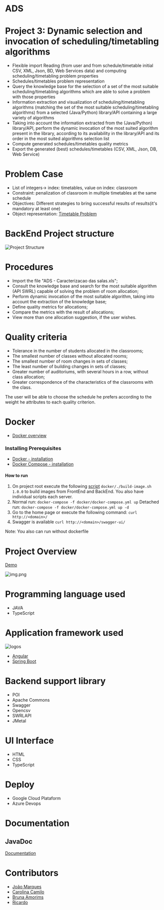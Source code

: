 # ADS

# Project 3: Dynamic selection and invocation of scheduling/timetabling algorithms

- Flexible import Reading (from user and from schedule/timetable initial CSV, XML, Json, BD, Web Services data) and
  computing scheduling/timetabling problem properties
- Schedules/timetables problem representation
- Query the knowledge base for the selection of a set of the most suitable scheduling/timetabling algorithms which are
  able to solve a problem with those properties
- Information extraction and visualization of scheduling/timetabling algorithms (matching the set of the most suitable
  scheduling/timetabling algorithms) from a selected (Java/Python) library/API containing a large variety of algorithms
- Taking into account the information extracted from the (Java/Python) library/API, perform the dynamic invocation of
  the most suited algorithm present in the library, according to its availability in the library/API and its order in
  the most suited algorithms selection list
- Compute generated schedules/timetables quality metrics
- Export the generated (best) schedules/timetables (CSV, XML, Json, DB, Web Service)

# Problem Case
- List of integers-> index: timetables, value on index: classroom
- Constraint: penalization of classroom in multiple timetables at the same schedule
- Objectives: Different strategies to bring successful results of results(it's mandatory at least one)
- Object representation: [Timetable Problem](adsbe/src/main/java/com/ads/manager/algorithms/TimetableProblem.java)

# BackEnd Project structure
![Project Structure](assets/project_structure.png)

# Procedures
  - Import the file "ADS - Caracterizacao das salas.xls";
  - Consult the knowledge base and search for the most suitable algorithm (API SWRL) capable of solving the problem of room allocation;
  - Perform dynamic invocation of the most suitable algorithm, taking into account the extraction of the knowledge base;
  - Define quality metrics for allocations;
  - Compare the metrics with the result of allocations;
  - View more than one allocation suggestion, if the user wishes.

# Quality criteria
  - Tolerance in the number of students allocated in the classrooms;
  - The smallest number of classes without allocated rooms;
  - The smallest number of room changes in sets of classes;
  - The least number of building changes in sets of classes;
  - Greater number of auditoriums, with several hours in a row, without class allocation;
  - Greater correspondence of the characteristics of the classrooms with the class.

The user will be able to choose the schedule he prefers according to the weight he attributes to each quality criterion.

# Docker
  - [Docker overview](docker/README.md)

### Installing Prerequisites
* [Docker - installation](https://docs.docker.com/engine/install/ubuntu/)
* [Docker Compose - installation](https://docs.docker.com/compose/install/)

#### How to run
1) On project root execute the following [script](docker/build-image.sh) ```docker/./build-image.sh 1.0.0``` to build images from FrontEnd and BackEnd. You also have individual scripts each server.
2) Normal run: ```docker-compose -f docker/docker-compose.yml up``` Detached
   run: ```docker-compose -f docker/docker-compose.yml up -d```
3) Go to the home page or execute the following command: ```curl http://<domain>/```
4) Swagger is available ```curl http://<domain>/swagger-ui/```

Note: You also can run without dockerfile

# Project Overview

[Demo](https://ads-group13-project3.azurewebsites.net/)

![img.png](assets/project_page.png)

# Programming language used
- JAVA
- TypeScript

# Application framework used
![logos](assets/440-4406517_spring-boot-websockets-angular-angular-js-icon-png.png)
* [Angular](https://angular.io/)
* [Spring Boot](https://spring.io/projects/spring-boot)

# Backend support library
- POI
- Apache Commons
- Swagger
- Opencsv
- SWRLAPI
- JMetal

# UI Interface
- HTML
- CSS
- TypeScript

# Deploy
- Google Cloud Plataform
- Azure Devops

# Documentation
## JavaDoc
[Documentation](javadoc/index.html)

# Contributors 
* [João Marques](https://github.com/jmamarques)
* [Carolina Camilo](https://github.com/CarolinaCamilo)
* [Bruna Amorims](https://github.com/brunaamorims)
* [Ricardo](https://github.com/Ricrolim)
